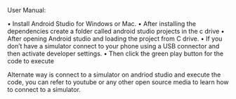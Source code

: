 User Manual:

• Install Android Studio for Windows or Mac. • After installing the dependencies create a folder called android studio projects in the c drive • After opening Android studio and loading the project from C drive. • If you don’t have a simulator connect to your phone using a USB connector and then activate developer settings. • Then click the green play button for the code to execute

Alternate way is connect to a simulator on andriod studio and execute the code, you can refer to youtube or any other open source media to learn how to connect to a simulator.
